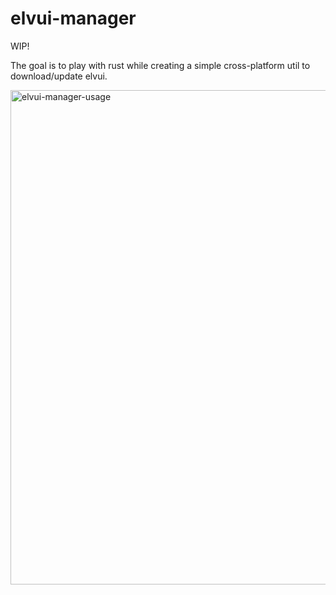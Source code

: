 # elvui-manager

WIP!

The goal is to play with rust while creating a simple cross-platform util to download/update elvui.

<img width="791" alt="elvui-manager-usage" src="https://user-images.githubusercontent.com/146013/157042112-050d21b3-b1d3-46ee-8f4f-3f7dced75ba6.png">
